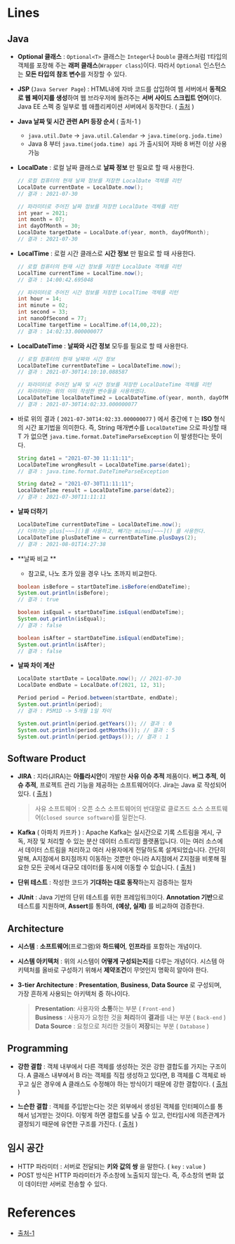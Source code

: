 # Lines

## Java

- **Optional 클래스** : `Optional<T>` 클래스는 `Integer`나 `Double` 클래스처럼 `T`타입의 객체를 포장해 주는 **래퍼 클래스**(`Wrapper class`)이다. 따라서 `Optional` 인스턴스는 **모든 타입의 참조 변수**를 저장할 수 있다.
- **JSP** (`Java Server Page`) : HTML내에 자바 코드를 삽입하여 웹 서버에서 **동적으로 웹 페이지를 생성**하여 웹 브라우저에 돌려주는 **서버 사이드 스크립트 언어**이다. Java EE 스펙 중 일부로 웹 애플리케이션 서버에서 동작한다. ( [출처](https://ko.wikipedia.org/wiki/%EC%9E%90%EB%B0%94%EC%84%9C%EB%B2%84_%ED%8E%98%EC%9D%B4%EC%A7%80) )

- **Java 날짜 및 시간 관련 API  등장 순서**  ( 출처-1 )

  -  `java.util.Date`  ->  `java.util.Calendar`  ->  `java.time(org.joda.time)`
  -  Java 8 부터  `java.time(joda.time) api` 가 출시되어  자바 8 버전 이상 사용 가능

- **LocalDate** : 로컬 날짜 클래스로 **날짜 정보** 만 필요로 할 때 사용한다.

  ```java
  // 로컬 컴퓨터의 현재 날짜 정보를 저장한 LocalDate 객체를 리턴
  LocalDate currentDate = LocalDate.now();
  // 결과 : 2021-07-30
  
  // 파라미터로 주어진 날짜 정보를 저장한 LocalDate 객체를 리턴
  int year = 2021;
  int month = 07;
  int dayOfMonth = 30;
  LocalDate targetDate = LocalDate.of(year, month, dayOfMonth);
  // 결과 : 2021-07-30
  ```

- **LocalTime** : 로컬 시간 클래스로 **시간 정보** 만 필요로 할 때 사용한다.

  ```java
  // 로컬 컴퓨터의 현재 시간 정보를 저장한 LocalDate 객체를 리턴
  LocalTime currentTime = LocalTime.now();
  // 결과 : 14:00:42.695048
  
  // 파라미터로 주어진 시간 정보를 저장한 LocalTime 객체를 리턴
  int hour = 14;
  int minute = 02;
  int second = 33;
  int nanoOfSecond = 77;
  LocalTime targetTime = LocalTime.of(14,00,22);
  // 결과 : 14:02:33.000000077
  ```

- **LocalDateTime** : **날짜와 시간 정보** 모두를 필요로 할 때 사용한다.

  ```java
  // 로컬 컴퓨터의 현재 날짜와 시간 정보
  LocalDateTime currentDateTime = LocalDateTime.now();
  // 결과 : 2021-07-30T14:10:10.088587
  
  // 파라미터로 주어진 날짜 및 시간 정보를 저장한 LocalDateTime 객체를 리턴
  // 파라미터는 위의 이미 작성한 변수들을 사용하였다.
  LocalDateTime localDateTime2 = LocalDateTime.of(year, month, dayOfMonth, hour, minute, second, nanoOfSecond);
  // 결과 : 2021-07-30T14:02:33.000000077
  ```

- 바로 위의 결과 ( `2021-07-30T14:02:33.000000077` ) 에서  중간에 `T` 는 **ISO** 형식의 시간 표기법을 의미한다. 즉,  String  매개변수를  `LocalDateTime` 으로 파싱할 때  T 가 없으면  `java.time.format.DateTimeParseException` 이  발생한다는 뜻이다.

  ```java
  String date1 = "2021-07-30 11:11:11";
  LocalDateTime wrongResult = LocalDateTime.parse(date1);
  // 결과 : java.time.format.DateTimeParseException
  
  String date2 = "2021-07-30T11:11:11";
  LocalDateTime result = LocalDateTime.parse(date2);
  // 결과 : 2021-07-30T11:11:11
  ```

- **날짜 더하기**

  ```java
  LocalDateTime currentDateTime = LocalDateTime.now();
  // 더하기는 plus[~~~]()를 사용하고, 빼기는 minus[~~~]() 를 사용한다.
  LocalDateTime plusDateTime = currentDateTime.plusDays(2);
  // 결과 : 2021-08-01T14:27:38
  ```

- **날짜 비교 **

  - 참고로, 나노 초가 있을 경우 나노 초까지 비교한다.

  ```java
  boolean isBefore = startDateTime.isBefore(endDateTime);
  System.out.println(isBefore);
  // 결과 : true
  
  boolean isEqual = startDateTime.isEqual(endDateTime);
  System.out.println(isEqual);
  // 결과 : false
  
  boolean isAfter = startDateTime.isEqual(endDateTime);
  System.out.println(isAfter);
  // 결과 : false
  ```

- **날짜 차이 계산**

  ```java
  LocalDate startDate = LocalDate.now(); // 2021-07-30
  LocalDate endDate = LocalDate.of(2021, 12, 31);
  
  Period period = Period.between(startDate, endDate);
  System.out.println(period);
  // 결과 : P5M1D -> 5개월 1일 차이
  
  System.out.println(period.getYears()); // 결과 : 0
  System.out.println(period.getMonths()); // 결과 : 5
  System.out.println(period.getDays()); // 결과 : 1
  ```

## Software Product

- **JIRA** : 지라(JIRA)는 **아틀라시안**이 개발한 **사유 이슈 추적** 제품이다. **버그 추적**, **이슈 추적**, 프로젝트 관리 기능을 제공하는 소프트웨어이다. Jira는 Java 로 작성되어 있다. ( [출처](https://ko.wikipedia.org/wiki/%EC%A7%80%EB%9D%BC_(%EC%86%8C%ED%94%84%ED%8A%B8%EC%9B%A8%EC%96%B4)) )

  > 사유 소프트웨어 : 오픈 소스 소프트웨어의 반대말로 클로즈드 소스 소프트웨어(`closed source software`)를 일컫는다. 

- **Kafka** ( 아파치 카프카 ) : Apache Kafka는 실시간으로 기록 스트림을 게시, 구독, 저장 및 처리할 수 있는 분산 데이터 스트리밍 플랫폼입니다. 이는 여러 소스에서 데이터 스트림을 처리하고 여러 사용자에게 전달하도록 설계되었습니다. 간단히 말해, A지점에서 B지점까지 이동하는 것뿐만 아니라 A지점에서 Z지점을 비롯해 필요한 모든 곳에서 대규모 데이터를 동시에 이동할 수 있습니다.  ( [출처](https://www.redhat.com/ko/topics/integration/what-is-apache-kafka) )

- **단위 테스트** : 작성한 코드가 **기대하는 대로 동작**하는지 검증하는 절차

- **JUnit** : Java 기반의 단위 테스트를 위한 프레임워크이다. **Annotation 기반**으로 테스트를 지원하며, **Assert**를 통하여, **(예상, 실제)** 를 비교하여 검증한다.

## Architecture

- **시스템** : **소프트웨어**(프로그램)와 **하드웨어**, **인프라**를 포함하는 개념이다.

- **시스템 아키텍처** : 위의 시스템이 **어떻게 구성되는지**를 다루는 개념이다. 시스템 아키텍처를 올바로 구성하기 위해서 **제약조건**이 무엇인지 명확히 알아야 한다. 

- **3-tier Architecture** : **Presentation**, **Business**, **Data Source**  로 구성되며, 가장 흔하게 사용되는 아키텍처 중 하나이다.

  > **Presentation**: 사용자와 **소통**하는 부분  ( `Front-end` ) <br>
  > **Business** : 사용자가 요청한 것을 **처리**하여 **결과**를 내는 부분 ( `Back-end` ) <br>
  > **Data Source** : 요청으로 처리한 것들이 **저장**되는 부분 ( `Database` ) <br>

## Programming

- **강한 결합** : 객체 내부에서 다른 객체를 생성하는 것은 강한 결합도를 가지는 구조이다. A 클래스 내부에서 B 라는 객체를 직접 생성하고 있다면, B 객체를 C 객체로 바꾸고 싶은 경우에 A 클래스도 수정해야 하는 방식이기 때문에 강한 결합이다. ( [출처](https://devlog-wjdrbs96.tistory.com/165) )

- **느슨한 결합** : 객체를 주입받는다는 것은 외부에서 생성된 객체를 인터페이스를 통해서 넘겨받는 것이다. 이렇게 하면 결합도를 낮출 수 있고, 런타임시에 의존관계가 결정되기 때문에 유연한 구조를 가진다. ( [출처](https://devlog-wjdrbs96.tistory.com/165) )

## 임시 공간

- HTTP 파라미터 : 서버로 전달되는 **키와 값의 쌍** 을 말한다. ( `key` : `value` )
- POST 방식은 HTTP 파라미터가 주소창에 노출되지 않는다. 즉, 주소창의 변화 없이 데이터만 서버로 전송할 수 있다.

# References

- [출처-1](https://java119.tistory.com/52)

